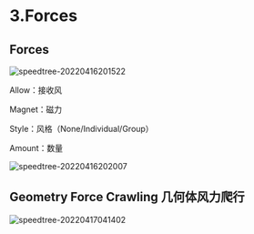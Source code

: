 # 3.Forces
## Forces


![speedtree-20220416201522](https://image-1300893378.cos.ap-shanghai.myqcloud.com/docs/speedtree/SpeedTree-20220416201522.png)

Allow：接收风

Magnet：磁力

Style：风格（None/Individual/Group）

Amount：数量

![speedtree-20220416202007](https://image-1300893378.cos.ap-shanghai.myqcloud.com/docs/speedtree/SpeedTree-20220416202007.png)

## Geometry Force Crawling 几何体风力爬行

![speedtree-20220417041402](https://image-1300893378.cos.ap-shanghai.myqcloud.com/docs/speedtree/SpeedTree-20220417041402.png)
